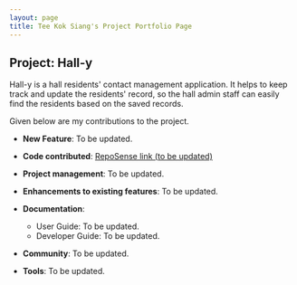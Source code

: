 ```yaml
---
layout: page
title: Tee Kok Siang's Project Portfolio Page
---
```


## Project: Hall-y

Hall-y is a hall residents' contact management application. It helps to keep track and update the residents' record, so the hall admin staff can easily find the residents based on the saved records.

Given below are my contributions to the project.

* **New Feature**: To be updated.

* **Code contributed**: [RepoSense link (to be updated)]()

* **Project management**: To be updated.

* **Enhancements to existing features**: To be updated.

* **Documentation**:
  * User Guide: To be updated.
  * Developer Guide: To be updated.

* **Community**: To be updated.

* **Tools**: To be updated.

